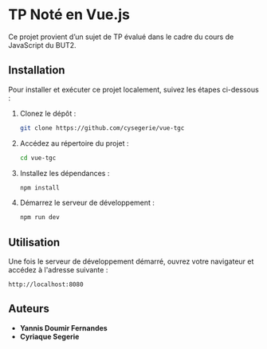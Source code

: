 # TP Noté en Vue.js

Ce projet provient d’un sujet de TP évalué dans le cadre du cours de JavaScript du BUT2.

## Installation

Pour installer et exécuter ce projet localement, suivez les étapes ci-dessous :

1. Clonez le dépôt :
    ```bash
    git clone https://github.com/cysegerie/vue-tgc
    ```
2. Accédez au répertoire du projet :
    ```bash
    cd vue-tgc
    ```
3. Installez les dépendances :
    ```bash
    npm install
    ```
4. Démarrez le serveur de développement :
    ```bash
    npm run dev
    ```

## Utilisation

Une fois le serveur de développement démarré, ouvrez votre navigateur et accédez à l'adresse suivante :
```
http://localhost:8080
```

## Auteurs

- **Yannis Doumir Fernandes**
- **Cyriaque Segerie**
